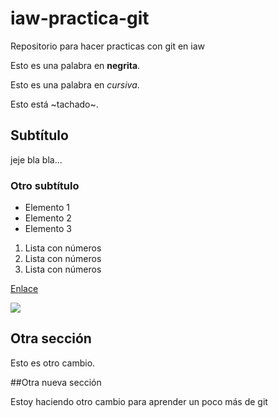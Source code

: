 # iaw-practica-git
Repositorio para hacer practicas con git en iaw

Esto es una palabra en **negrita**.

Esto es una palabra en *cursiva*.

Esto está ~tachado~.

## Subtítulo

jeje bla bla...

### Otro subtítulo

* Elemento 1
* Elemento 2
* Elemento 3

1. Lista con números
1. Lista con números
1. Lista con números

[Enlace](iescelia.org/web)

![](http://cosas.com/wp-content/uploads/2016/06/img-cosas-defalut.png)

## Otra sección

Esto es otro cambio.

##Otra nueva sección

Estoy haciendo otro cambio para aprender un poco más de git